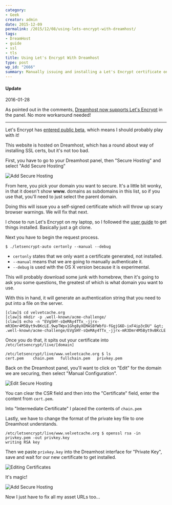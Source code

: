 ```yaml
---
category:
- Geek
creator: admin
date: 2015-12-09
permalink: /2015/12/08/using-lets-encrypt-with-dreamhost/
tags:
- DreamHost
- guide
- ssl
- tls
title: Using Let's Encrypt With Dreamhost
type: post
wp_id: "2666"
summary: Manually issuing and installing a Let's Encrypt certificate on Dreamhost
---
```


#### Update

2016-01-28

As pointed out in the comments, [Dreamhost now supports Let's Encrypt](https://www.dreamhost.com/blog/2015/12/03/lets-encrypt-and-dreamhost/) in the panel.  No more workaround needed!

-------

Let's Encrypt has [entered public beta](https://letsencrypt.org/2015/12/03/entering-public-beta.html), which means I should probably play with it!

This website is hosted on Dreamhost, which has a round about way of installing SSL certs, but it's not too bad.

First, you have to go to your Dreamhost panel, then "Secure Hosting" and select "Add Secure Hosting"

![Add Secure Hosting](http://static.velvetcache.org/pages/2015/12/08/add-secure-hosting.png)

From here, you pick your domain you want to secure.  It's a little bit wonky, in that it doesn't show **www.** domains as subdomains in this list, so if you use that, you'll need to just select the parent domain.

Doing this will issue you a self-signed certificate which will throw up scary browser warnings.  We will fix that next.

I chose to run Let's Encrypt on my laptop, so I followed the [user guide](http://letsencrypt.readthedocs.org/en/latest/using.html) to get things installed.  Basically just a git clone.

Next you have to begin the request process.

```console
$ ./letsencrypt-auto certonly --manual --debug
```

- `certonly` states that we only want a certificate generated, not installed.
- `--manual` means that we are going to manually authenticate it.
- `--debug` is used with the OS X version because it is experimental.

This will probably download some junk with homebrew, then it's going to ask you some questions, the greatest of which is what domain you want to use.

With this in hand, it will generate an authentication string that you need to put into a file on the server.

```console
[claw]$ cd velvetcache.org
[claw]$ mkdir -p .well-known/acme-challenge/
[claw]$ echo -n "EVgSHY-sQeMAy4TTx_-jjrx-mR3Dmr4M5Byt9vBKcLE.9wpTWpx1Ghg8yXEMASBfWbfU-fGgjG6D-ixF4ip3cDU" &gt; .well-known/acme-challenge/EVgSHY-sQeMAy4TTx_-jjrx-mR3Dmr4M5Byt9vBKcLE
```

Once you do that, it spits out your certificate into `/etc/letsencrypt/live/[domain]`

```console
/etc/letsencrypt/live/www.velvetcache.org $ ls
cert.pem	chain.pem	fullchain.pem	privkey.pem
```

Back on the Dreamhost panel, you'll want to click on "Edit" for the domain we are securing, then select "Manual Configuration".

![Edit Secure Hosting](http://static.velvetcache.org/pages/2015/12/08/edit-secure-hosting.png)

You can clear the CSR field and then into the "Certificate" field, enter the content from `cert.pem`.

Into "Intermediate Certificate" I placed the contents of `chain.pem`

Lastly, we have to change the format of the private key file to one Dreamhost understands.

```console
/etc/letsencrypt/live/www.velvetcache.org $ openssl rsa -in privkey.pem -out privkey.key
writing RSA key
```

Then we paste `privkey.key` into the Dreamhost interface for "Private Key", save and wait for our new certificate to get installed.

![Editing Certificates](http://static.velvetcache.org/pages/2015/12/08/edited-keys.png)

It's magic!

![Add Secure Hosting](http://static.velvetcache.org/pages/2015/12/08/success.png)

Now I just have to fix all my asset URLs too...

